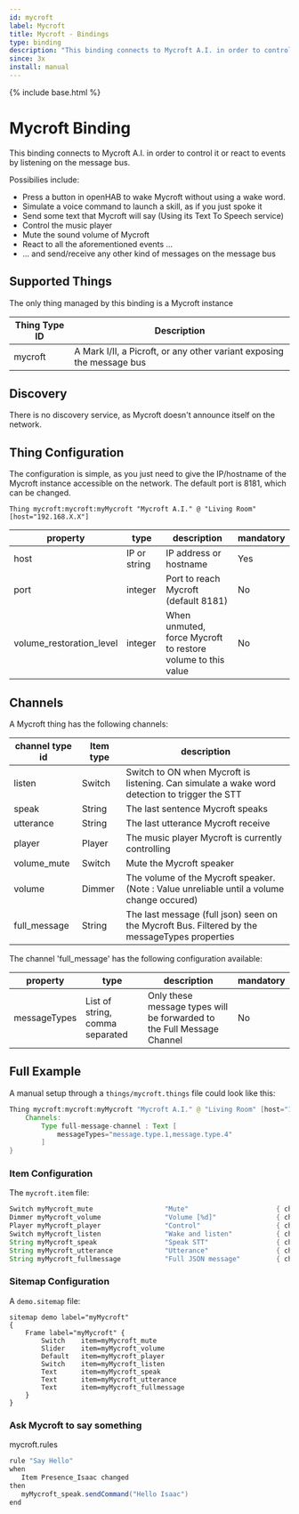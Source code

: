 ```yaml
---
id: mycroft
label: Mycroft
title: Mycroft - Bindings
type: binding
description: "This binding connects to Mycroft A.I. in order to control it or react to events by listening on the message bus."
since: 3x
install: manual
---
```


<!-- Attention authors: Do not edit directly. Please add your changes to the appropriate source repository -->

{% include base.html %}

# Mycroft Binding

This binding connects to Mycroft A.I. in order to control it or react to events by listening on the message bus.

Possibilies include:

- Press a button in openHAB to wake Mycroft without using a wake word.
- Simulate a voice command to launch a skill, as if you just spoke it
- Send some text that Mycroft will say (Using its Text To Speech service)
- Control the music player
- Mute the sound volume of Mycroft
- React to all the aforementioned events ...
- ... and send/receive any other kind of messages on the message bus


## Supported Things

The only thing managed by this binding is a Mycroft instance

|   Thing Type ID    |            Description                                                     |
|--------------------|----------------------------------------------------------------------------|
|   mycroft          |    A Mark I/II, a Picroft, or any other variant exposing the message bus   |



## Discovery

There is no discovery service, as Mycroft doesn't announce itself on the network.


## Thing Configuration

The configuration is simple, as you just need to give the IP/hostname of the Mycroft instance accessible on the network.
The default port is 8181, which can be changed.

```
Thing mycroft:mycroft:myMycroft "Mycroft A.I." @ "Living Room" [host="192.168.X.X"]
```

|   property               |         type           |         description                                              | mandatory |
|--------------------------|------------------------|------------------------------------------------------------------|-----------|
| host                     | IP or string           | IP address or hostname                                           |   Yes     |
| port                     | integer                | Port to reach Mycroft (default 8181)                             |   No      |
| volume_restoration_level | integer                | When unmuted, force Mycroft to restore volume to this value      |   No      |


## Channels

A Mycroft thing has the following channels:


| channel type id              | Item type | description                                                                                    |
|------------------------------|-----------|------------------------------------------------------------------------------------------------|
| listen                       | Switch    | Switch to ON when Mycroft is listening. Can simulate a wake word detection to trigger the STT  |
| speak                        | String    | The last sentence Mycroft speaks                                                               |
| utterance                    | String    | The last utterance Mycroft receive                                                             |
| player                       | Player    | The music player Mycroft is currently controlling                                              |
| volume_mute                  | Switch    | Mute the Mycroft speaker                                                                       |
| volume                       | Dimmer    | The volume of the Mycroft speaker. (Note : Value unreliable until a volume change occured)     |
| full_message                 | String    | The last message (full json) seen on the Mycroft Bus. Filtered by the messageTypes properties  |


The channel 'full_message' has the following configuration available:

| property      |  type                           | description                                                             | mandatory |
|---------------|---------------------------------|-------------------------------------------------------------------------|-----------|
| messageTypes  | List of string, comma separated | Only these message types will be forwarded to the Full Message Channel  |   No      |


## Full Example

A manual setup through a `things/mycroft.things` file could look like this:

```java
Thing mycroft:mycroft:myMycroft "Mycroft A.I." @ "Living Room" [host="192.168.X.X", port=8181] { 
    Channels:
        Type full-message-channel : Text [
            messageTypes="message.type.1,message.type.4"
        ]
}
```

### Item Configuration

The `mycroft.item` file:

```java
Switch myMycroft_mute                  "Mute"                      { channel="mycroft:mycroft:myMycroft:volume_mute" }
Dimmer myMycroft_volume                "Volume [%d]"               { channel="mycroft:mycroft:myMycroft:volume" }
Player myMycroft_player                "Control"                   { channel="mycroft:mycroft:myMycroft:player" }
Switch myMycroft_listen                "Wake and listen"           { channel="mycroft:mycroft:myMycroft:listen" }
String myMycroft_speak                 "Speak STT"                 { channel="mycroft:mycroft:myMycroft:speak" }
String myMycroft_utterance             "Utterance"                 { channel="mycroft:mycroft:myMycroft:utterance" }
String myMycroft_fullmessage           "Full JSON message"         { channel="mycroft:mycroft:myMycroft:full_message" }
```

### Sitemap Configuration

A `demo.sitemap` file:

```
sitemap demo label="myMycroft"
{
    Frame label="myMycroft" {
        Switch    item=myMycroft_mute
        Slider    item=myMycroft_volume
        Default   item=myMycroft_player
        Switch    item=myMycroft_listen
        Text      item=myMycroft_speak
        Text      item=myMycroft_utterance
        Text      item=myMycroft_fullmessage
    }
}
```


### Ask Mycroft to say something

mycroft.rules

```java
rule "Say Hello"
when
   Item Presence_Isaac changed
then
   myMycroft_speak.sendCommand("Hello Isaac")
end
```
